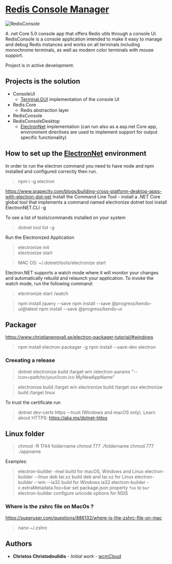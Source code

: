 # [Redis Console Manager](http://redisconsole.com "Redis Console Manager Home")
![RedisConsole](https://img1.wsimg.com/isteam/ip/c44d55e4-8322-4577-ba80-be3a1c589268/android-chrome-512x512.png/:/rs=h:200/qt=q:95)

A .net Core 5.0 console app that offers Redis utils through a console UI.
RedisConsole is a console application intended to make it easy to manage and debug Redis instances and works on all terminals including monochrome terminals, as well as modern color terminals with mouse support.

Project is in active development.

## Projects is the solution
* ConsoleUI
  * [Terminal.GUI](https://github.com/migueldeicaza/gui.cs) implementation of the console UI
* Redis.Core
  * Redis abstraction layer
* RedisConsole 
* RedisConsoleDesktop
  * [ElectronNet](https://github.com/ElectronNET/Electron.NET) implementation (can run also as a asp.net Core app, environment directives are used to implement support for output specific functionality)

## How to set up the [ElectronNet](https://github.com/ElectronNET/Electron.NET) environment
In order to run the electron command you need to have node and npm installed and configured correctly then run.
> npm i -g electron

https://www.grapecity.com/blogs/building-cross-platform-desktop-apps-with-electron-dot-net
Install the Command Line Tool - install a .NET Core global tool that implements a command named electronize
dotnet tool install ElectronNET.CLI -g  

To see a list of tools/commands installed on your system
> dotnet tool list -g

Run the Electronized Application
> electronize init  
> electronize start

> MAC OS: ~/.dotnet/tools/electronize start

Electron.NET supports a watch mode where it will monitor your changes and automatically rebuild and relaunch your application. To invoke the watch mode, run the following command:
> electronize start /watch  

> npm install jquery --save
> npm install --save @progress/kendo-ui@latest
> npm install --save @progress/kendo-ui


Packager
-------------
https://www.christianengvall.se/electron-packager-tutorial/#windows

> npm install electron-packager -g
> npm install --save-dev electron


### Creeating a release

> dotnet electronize build /target win /electron-params "--icon=path/to/your/icon.ico MyNewAppName"

> electronize build /target win
> electronize build /target osx
> electronize build /target linux


To trust the certificate run 
> dotnet dev-certs https --trust (Windows and macOS only).
Learn about HTTPS: https://aka.ms/dotnet-https



Linux folder
--------------
> chmod -R 1744 foldername
> chmod 777 ./foldername
> chmod 777 ./appname


Examples:
>  electron-builder -mwl                     build for macOS, Windows and Linux
>  electron-builder --linux deb tar.xz       build deb and tar.xz for Linux
>  electron-builder --win --ia32             build for Windows ia32
>  electron-builder -c.extraMetadata.foo=bar	set package.json property `foo` to `bar`
>  electron-builder                          configure unicode options for NSIS

### Where is the zshrc file on MacOs ?
https://superuser.com/questions/886132/where-is-the-zshrc-file-on-mac
> nano ~/.zshrc
 


## Authors

* **Christos Christodoulidis** - *Initial work* - [wcmCloud](https://github.com/wcmCloud)
